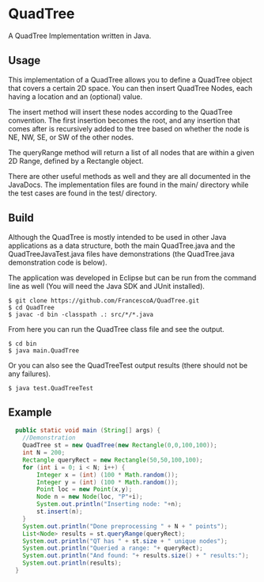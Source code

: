 QuadTree
========

A QuadTree Implementation written in Java.

Usage
-----
This implementation of a QuadTree allows you to define a QuadTree object that covers a certain 2D space. 
You can then insert QuadTree Nodes, each having a location and an (optional) value. 

The insert method will insert these nodes according to the QuadTree convention. The first insertion becomes the root, and any insertion that comes after is recursively added to the tree based on whether the node is NE, NW, SE, or SW of the other nodes. 

The queryRange method will return a list of all nodes that are within a given 2D Range, defined by a Rectangle object. 

There are other useful methods as well and they are all documented in the JavaDocs. The implementation files are found in the main/ directory while the test cases are found in the test/ directory. 

Build
-----
Although the QuadTree is mostly intended to be used in other Java applications as a data structure, both the main QuadTree.java and the QuadTreeJavaTest.java files have demonstrations (the QuadTree.java demonstration code is below). 

The application was developed in Eclipse but can be run from the command line as well (You will need the Java SDK and JUnit installed). 

```
$ git clone https://github.com/FrancescoA/QuadTree.git
$ cd QuadTree
$ javac -d bin -classpath .: src/*/*.java
```
From here you can run the QuadTree class file and see the output. 
```
$ cd bin
$ java main.QuadTree
```
Or you can also see the QuadTreeTest output results (there should not be any failures). 

```
$ java test.QuadTreeTest
```


Example
-------

```java
  public static void main (String[] args) {
    //Demonstration
    QuadTree st = new QuadTree(new Rectangle(0,0,100,100));
    int N = 200;
    Rectangle queryRect = new Rectangle(50,50,100,100);
    for (int i = 0; i < N; i++) {
        Integer x = (int) (100 * Math.random());
        Integer y = (int) (100 * Math.random());
        Point loc = new Point(x,y);
        Node n = new Node(loc, "P"+i);
        System.out.println("Inserting node: "+n);
        st.insert(n);
    }
    System.out.println("Done preprocessing " + N + " points");
    List<Node> results = st.queryRange(queryRect);
    System.out.println("QT has " + st.size + " unique nodes");
    System.out.println("Queried a range: "+ queryRect);
    System.out.println("And found: "+ results.size() + " results:");
    System.out.println(results);
  }

```
